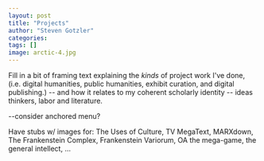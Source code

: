 ```yaml
---
layout: post
title: "Projects"
author: "Steven Gotzler"
categories:
tags: []
image: arctic-4.jpg
---
```


Fill in a bit of framing text explaining the *kinds* of project work I've done, (i.e. digital humanities, public humanities, exhibit curation, and digital publishing.) -- and how it relates to my coherent scholarly identity -- ideas thinkers, labor and literature.

--consider anchored menu?

Have stubs w/ images for: The Uses of Culture, TV MegaText, MARXdown, The Frankenstein Complex, Frankenstein Variorum, OA the mega-game, the general intellect, ...
